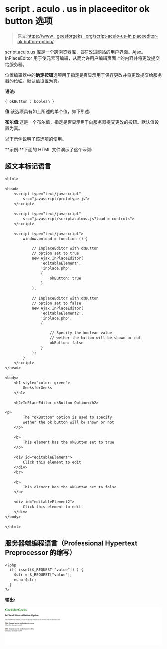 # script . aculo . us in placeeditor ok button 选项

> 原文:[https://www . geesforgeks . org/script-aculo-us-in placeeditor-ok button-option/](https://www.geeksforgeeks.org/script-aculo-us-inplaceeditor-okbutton-option/)

script.aculo.us 库是一个跨浏览器库，旨在改进网站的用户界面。Ajax。InPlaceEditor 用于使元素可编辑，从而允许用户编辑页面上的内容并将更改提交给服务器。

位置编辑器中的**确定按钮**选项用于指定是否显示用于保存更改并将更改提交给服务器的按钮。默认值设置为真。

**语法:**

```
{ okButton : boolean }
```

**值**:该选项具有如上所述的单个值，如下所述:

**布尔值**:这是一个布尔值，指定是否显示用于向服务器提交更改的按钮。默认值设置为真。

以下示例说明了该选项的使用。

**示例:**下面的 HTML 文件演示了这个示例:

## 超文本标记语言

```
<html> 

<head> 
    <script type="text/javascript" 
        src="javascript/prototype.js"> 
    </script> 

    <script type="text/javascript" 
        src="javascript/scriptaculous.js?load = controls"> 
    </script> 

    <script type="text/javascript"> 
        window.onload = function () { 

            // InplaceEditor with okButton 
            // option set to true 
            new Ajax.InPlaceEditor( 
                'editableElement', 
                'inplace.php', 
                {
                    okButton: true
                }
            ); 

            // InplaceEditor with okButton 
            // option set to false 
            new Ajax.InPlaceEditor( 
                'editableElement2', 
                'inplace.php', 
                { 

                    // Specify the boolean value
                    // wether the button will be shown or not 
                    okButton: false
                } 
            ); 
        } 
    </script> 
</head> 

<body> 
    <h1 style="color: green"> 
        GeeksforGeeks 
    </h1> 

    <h2>InPlaceEditor okButton Option</h2> 

<p> 
        The "okButton" option is used to specify 
        wether the ok button will be shown or not 
    </p>

    <b> 
        This element has the okButton set to true 
    </b> 

    <div id="editableElement"> 
        Click this element to edit 
    </div> 
    <br> 

    <b> 
        This element has the okButton set to false
    </b> 

    <div id="editableElement2"> 
        Click this element to edit 
    </div> 
</body> 

</html> 
```

## 服务器端编程语言（Professional Hypertext Preprocessor 的缩写）

```
<?php 
  if( isset($_REQUEST["value"]) ) { 
    $str = $_REQUEST["value"]; 
    echo $str; 
  } 
?>
```

**输出:**

![](img/eb5a355ddf9e79e9ced1f2badbd2c074.png)